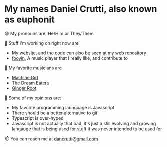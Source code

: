 # My names Daniel Crutti, also known as euphonit
😄 My pronouns are: He/Him or They/Them

🔭 Stuff i'm working on right now are
- My [website](https://www.euphonit.uk), and the code can also be seen at my [web](https://github.com/Euphonit/web) repository
- [fooyin](https://fooyin.org), A music player that I really like, and contribute to

🎵 My favorite musicians are
- [Machine Girl](https://machin3gir1.com/)
- [The Dream Eaters](https://linktr.ee/thedreameaters)
- [Ginger Root](https://www.gingerrootmusic.com/)

🙎 Some of my opinions are:
- My favorite programming launguage is Javascript
- There should be a better alternative to git
- Typescript is over-hyped
- Javascript is not actually that bad, it's just a still evolving and growing langauge that is being used for stuff it was never intended to be used for

📫 You can reach me at dancrutti@gmail.com
<!--
**Euphonit/Euphonit** is a ✨ _special_ ✨ repository because its `README.md` (this file) appears on your GitHub profile.

Here are some ideas to get you started:

- 🔭 I’m currently working on ...
- 🌱 I’m currently learning ...
- 👯 I’m looking to collaborate on ...
- 🤔 I’m looking for help with ...
- 💬 Ask me about ...
- 📫 How to reach me: ...
- 😄 Pronouns: ...
- ⚡ Fun fact: ...
-->
